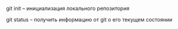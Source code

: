 git init – инициализация локального репозитория

git status – получить информацию от git о его текущем состоянии